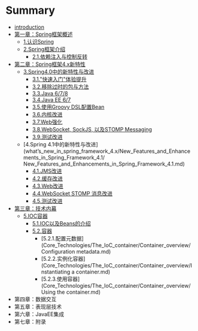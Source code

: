 # Summary

* [introduction](README.md)
* [第一章：Spring框架概述](overview_of_springframework/overview_of_springframework.md)
   * [1.认识Spring](overview_of_springframework/getting_started_with_spring.md)
   * [2.Spring框架介绍](overview_of_springframework/introduction_to_the_spring_framework.md)
       * [2.1.依赖注入与控制反转](overview_of_springframework/introduction_to_the_spring_framework/dependency_injection_and_inversion_of_control.md)
* [第二章：Spring框架4.x新特性](what’s_new_in_spring_framework_4.x/what’s_new_in_spring_framework_4.x.md)
   * [3.Spring4.0中的新特性与改进](what’s_new_in_spring_framework_4.x/New_Features_and_Enhancements_in_Spring_Framework_4.0/New_Features_and_Enhancements_in_Spring_Framework_4.0.md)
       * [3.1."快速入门"体验提升](what’s_new_in_spring_framework_4.x/New_Features_and_Enhancements_in_Spring_Framework_4.0/Improved_Getting_Started_Experience.md)
       * [3.2.移除过时的包与方法](what’s_new_in_spring_framework_4.x/New_Features_and_Enhancements_in_Spring_Framework_4.0/Removed_Deprecated_Packages_and_Methods.md)
       * [3.3.Java 6/7/8](what’s_new_in_spring_framework_4.x/New_Features_and_Enhancements_in_Spring_Framework_4.0/java_678.md)
       * [3.4.Java EE 6/7](what’s_new_in_spring_framework_4.x/New_Features_and_Enhancements_in_Spring_Framework_4.0/java_ee_67.md)
       * [3.5.使用Groovy DSL配置Bean](what’s_new_in_spring_framework_4.x/New_Features_and_Enhancements_in_Spring_Framework_4.0/Groovy_Bean_Definition_DSL.md)
       * [3.6.内核改进](what’s_new_in_spring_framework_4.x/New_Features_and_Enhancements_in_Spring_Framework_4.0/Core_Container_Improvements.md)
       * [3.7.Web强化](what’s_new_in_spring_framework_4.x/New_Features_and_Enhancements_in_Spring_Framework_4.0/General_Web_Improvements.md)
       * [3.8.WebSocket, SockJS, 以及STOMP Messaging](what’s_new_in_spring_framework_4.x/New_Features_and_Enhancements_in_Spring_Framework_4.0/websocket_sockjs_and_stomp_messaging.md)
       * [3.9.测试改进](what’s_new_in_spring_framework_4.x/New_Features_and_Enhancements_in_Spring_Framework_4.0/Testing_Improvements.md)
   * [4.Spring 4.1中的新特性与改进](what’s_new_in_spring_framework_4.x/New_Features_and_Enhancements_in_Spring_Framework_4.1/ New_Features_and_Enhancements_in_Spring_Framework_4.1.md)
       * [4.1.JMS改进](what’s_new_in_spring_framework_4.x/New_Features_and_Enhancements_in_Spring_Framework_4.1/JMS_Improvements.md)
       * [4.2.缓存改进](what’s_new_in_spring_framework_4.x/New_Features_and_Enhancements_in_Spring_Framework_4.1/Caching_Improvements.md)
       * [4.3.Web改进](what’s_new_in_spring_framework_4.x/New_Features_and_Enhancements_in_Spring_Framework_4.1/Web_Improvements.md)
       * [4.4.WebSocket STOMP 消息改进](what’s_new_in_spring_framework_4.x/New_Features_and_Enhancements_in_Spring_Framework_4.1/WebSocket_STOMP_Messaging_Improvements.md)
       * [4.5.测试改进](what’s_new_in_spring_framework_4.x/New_Features_and_Enhancements_in_Spring_Framework_4.1/Testing_Improvements.md)
* [第三章：技术内幕](Core_Technologies/Core_Technologies.md)
   * [5.IOC容器](Core_Technologies/The_IoC_container/The_IoC_container.md)
       * [5.1.IOC以及Beans的介绍](Core_Technologies/The_IoC_container/Introduction_to_the_Spring_IoC_container_and_beans.md)
       * [5.2.容器](Core_Technologies/The_IoC_container/Container_overview.md)
           * [5.2.1.配置元数据](Core_Technologies/The_IoC_container/Container_overview/Configuration metadata.md)
           * [5.2.2.实例化容器](Core_Technologies/The_IoC_container/Container_overview/Instantiating a container.md)
           * [5.2.3.使用容器](Core_Technologies/The_IoC_container/Container_overview/Using the container.md)
* 第四章：数据交互
* 第五章：表现层技术
* 第六章：JavaEE集成
* 第七章：附录


